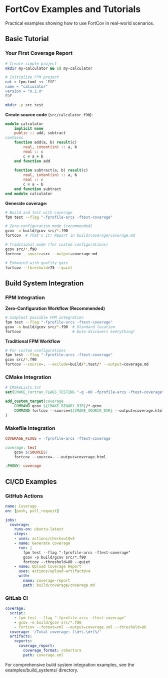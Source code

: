 # FortCov Examples and Tutorials

Practical examples showing how to use FortCov in real-world scenarios.

## Basic Tutorial

### Your First Coverage Report

```bash
# Create simple project
mkdir my-calculator && cd my-calculator

# Initialize FPM project
cat > fpm.toml << 'EOF'
name = "calculator"
version = "0.1.0"
EOF

mkdir -p src test
```

**Create source code** (`src/calculator.f90`):

```fortran
module calculator
    implicit none
    public :: add, subtract
contains
    function add(a, b) result(c)
        real, intent(in) :: a, b
        real :: c
        c = a + b
    end function add
    
    function subtract(a, b) result(c)
        real, intent(in) :: a, b
        real :: c
        c = a - b
    end function subtract
end module calculator
```

**Generate coverage:**

```bash
# Build and test with coverage
fpm test --flag "-fprofile-arcs -ftest-coverage"

# Zero-configuration mode (recommended)
gcov -o build/gcov src/*.f90
fortcov  # That's it! Report in build/coverage/coverage.md

# Traditional mode (for custom configurations)
gcov src/*.f90
fortcov --source=src --output=coverage.md

# Enhanced with quality gate
fortcov --threshold=75 --quiet
```

## Build System Integration

### FPM Integration

**Zero-Configuration Workflow (Recommended)**

```bash
# Simplest possible FPM integration
fpm test --flag "-fprofile-arcs -ftest-coverage"
gcov -o build/gcov src/*.f90  # Standard location
fortcov                       # Auto-discovers everything!
```

**Traditional FPM Workflow**

```bash
# For custom configurations
fpm test --flag "-fprofile-arcs -ftest-coverage"
gcov src/*.f90
fortcov --source=. --exclude=build/*,test/* --output=coverage.md
```

### CMake Integration

```cmake
# CMakeLists.txt
set(CMAKE_Fortran_FLAGS_TESTING "-g -O0 -fprofile-arcs -ftest-coverage")

add_custom_target(coverage
    COMMAND gcov ${CMAKE_BINARY_DIR}/*.gcno
    COMMAND fortcov --source=${CMAKE_SOURCE_DIR} --output=coverage.html
)
```

### Makefile Integration

```makefile
COVERAGE_FLAGS = -fprofile-arcs -ftest-coverage

coverage: test
	gcov $(SOURCES)
	fortcov --source=. --output=coverage.html

.PHONY: coverage
```

## CI/CD Examples

### GitHub Actions

```yaml
name: Coverage
on: [push, pull_request]

jobs:
  coverage:
    runs-on: ubuntu-latest
    steps:
    - uses: actions/checkout@v4
    - name: Generate Coverage
      run: |
        fpm test --flag "-fprofile-arcs -ftest-coverage"
        gcov -o build/gcov src/*.f90
        fortcov --threshold=80 --quiet
    - name: Upload Coverage Report
      uses: actions/upload-artifact@v4
      with:
        name: coverage-report
        path: build/coverage/coverage.md
```

### GitLab CI

```yaml
coverage:
  script:
    - fpm test --flag "-fprofile-arcs -ftest-coverage"
    - gcov -o build/gcov src/*.f90
    - fortcov --format=xml --output=coverage.xml --threshold=80
  coverage: '/Total coverage: (\d+\.\d+)%/'
  artifacts:
    reports:
      coverage_report:
        coverage_format: cobertura
        path: coverage.xml
```

For comprehensive build system integration examples, see the examples/build_systems/ directory.